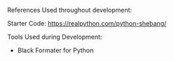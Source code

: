 References Used throughout development: 


Starter Code: https://realpython.com/python-shebang/


Tools Used during Development: 
- Black Formater for Python


